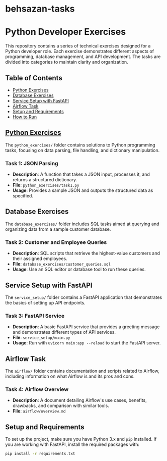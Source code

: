 # behsazan-tasks

# Python Developer Exercises

This repository contains a series of technical exercises designed for a Python developer role. Each exercise demonstrates different aspects of programming, database management, and API development. The tasks are divided into categories to maintain clarity and organization.

## Table of Contents
- [Python Exercises](#python-exercises)
- [Database Exercises](#database-exercises)
- [Service Setup with FastAPI](#service-setup-with-fastapi)
- [Airflow Task](#airflow-task)
- [Setup and Requirements](#setup-and-requirements)
- [How to Run](#how-to-run)

## [Python Exercises](/python_exercises/README.md)

The `python_exercises/` folder contains solutions to Python programming tasks, focusing on data parsing, file handling, and dictionary manipulation.

### Task 1: JSON Parsing
- **Description**: A function that takes a JSON input, processes it, and returns a structured dictionary.
- **File**: `python_exercises/task1.py`
- **Usage**: Provides a sample JSON and outputs the structured data as specified.

## Database Exercises
The `database_exercises/` folder includes SQL tasks aimed at querying and organizing data from a sample customer database.

### Task 2: Customer and Employee Queries
- **Description**: SQL scripts that retrieve the highest-value customers and their assigned employees.
- **File**: `database_exercises/customer_queries.sql`
- **Usage**: Use an SQL editor or database tool to run these queries.

## Service Setup with FastAPI
The `service_setup/` folder contains a FastAPI application that demonstrates the basics of setting up API endpoints.

### Task 3: FastAPI Service
- **Description**: A basic FastAPI service that provides a greeting message and demonstrates different types of API services.
- **File**: `service_setup/main.py`
- **Usage**: Run with `uvicorn main:app --reload` to start the FastAPI server.

## Airflow Task
The `airflow/` folder contains documentation and scripts related to Airflow, including information on what Airflow is and its pros and cons.

### Task 4: Airflow Overview
- **Description**: A document detailing Airflow's use cases, benefits, drawbacks, and comparison with similar tools.
- **File**: `airflow/overview.md`

## Setup and Requirements
To set up the project, make sure you have Python 3.x and `pip` installed. If you are working with FastAPI, install the required packages with:
```bash
pip install -r requirements.txt
